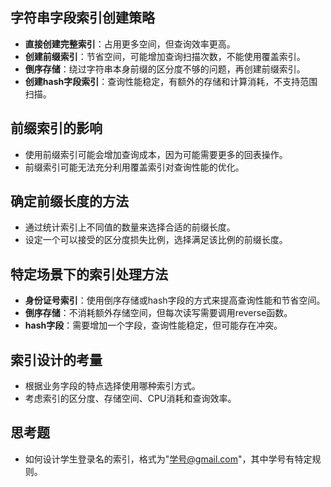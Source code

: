 ## 字符串字段索引创建策略

- **直接创建完整索引**：占用更多空间，但查询效率更高。
- **创建前缀索引**：节省空间，可能增加查询扫描次数，不能使用覆盖索引。
- **倒序存储**：绕过字符串本身前缀的区分度不够的问题，再创建前缀索引。
- **创建hash字段索引**：查询性能稳定，有额外的存储和计算消耗，不支持范围扫描。

## 前缀索引的影响

- 使用前缀索引可能会增加查询成本，因为可能需要更多的回表操作。
- 前缀索引可能无法充分利用覆盖索引对查询性能的优化。

## 确定前缀长度的方法

- 通过统计索引上不同值的数量来选择合适的前缀长度。
- 设定一个可以接受的区分度损失比例，选择满足该比例的前缀长度。

## 特定场景下的索引处理方法

- **身份证号索引**：使用倒序存储或hash字段的方式来提高查询性能和节省空间。
- **倒序存储**：不消耗额外存储空间，但每次读写需要调用reverse函数。
- **hash字段**：需要增加一个字段，查询性能稳定，但可能存在冲突。

## 索引设计的考量

- 根据业务字段的特点选择使用哪种索引方式。
- 考虑索引的区分度、存储空间、CPU消耗和查询效率。

## 思考题

- 如何设计学生登录名的索引，格式为"学号@gmail.com"，其中学号有特定规则。
